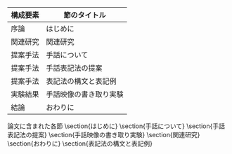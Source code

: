 構成要素 | 節のタイトル
 --- | --- 
序論 | はじめに
関連研究 | 関連研究
提案手法 | 手話について
提案手法 | 手話表記法の提案
提案手法 | 表記法の構文と表記例
実験結果 | 手話映像の書き取り実験
結論 | おわりに

論文に含まれた各節
\section{はじめに}
\section{手話について}
\section{手話表記法の提案}
\section{手話映像の書き取り実験}
\section{関連研究}
\section{おわりに}
\section{表記法の構文と表記例}
